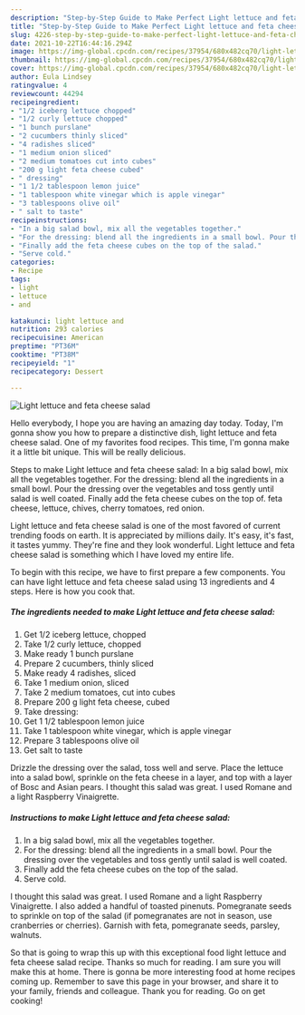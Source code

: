 ```yaml
---
description: "Step-by-Step Guide to Make Perfect Light lettuce and feta cheese salad"
title: "Step-by-Step Guide to Make Perfect Light lettuce and feta cheese salad"
slug: 4226-step-by-step-guide-to-make-perfect-light-lettuce-and-feta-cheese-salad
date: 2021-10-22T16:44:16.294Z
image: https://img-global.cpcdn.com/recipes/37954/680x482cq70/light-lettuce-and-feta-cheese-salad-recipe-main-photo.jpg
thumbnail: https://img-global.cpcdn.com/recipes/37954/680x482cq70/light-lettuce-and-feta-cheese-salad-recipe-main-photo.jpg
cover: https://img-global.cpcdn.com/recipes/37954/680x482cq70/light-lettuce-and-feta-cheese-salad-recipe-main-photo.jpg
author: Eula Lindsey
ratingvalue: 4
reviewcount: 44294
recipeingredient:
- "1/2 iceberg lettuce chopped"
- "1/2 curly lettuce chopped"
- "1 bunch purslane"
- "2 cucumbers thinly sliced"
- "4 radishes sliced"
- "1 medium onion sliced"
- "2 medium tomatoes cut into cubes"
- "200 g light feta cheese cubed"
- " dressing"
- "1 1/2 tablespoon lemon juice"
- "1 tablespoon white vinegar which is apple vinegar"
- "3 tablespoons olive oil"
- " salt to taste"
recipeinstructions:
- "In a big salad bowl, mix all the vegetables together."
- "For the dressing: blend all the ingredients in a small bowl. Pour the dressing over the vegetables and toss gently until salad is well coated."
- "Finally add the feta cheese cubes on the top of the salad."
- "Serve cold."
categories:
- Recipe
tags:
- light
- lettuce
- and

katakunci: light lettuce and 
nutrition: 293 calories
recipecuisine: American
preptime: "PT36M"
cooktime: "PT38M"
recipeyield: "1"
recipecategory: Dessert

---
```



![Light lettuce and feta cheese salad](https://img-global.cpcdn.com/recipes/37954/680x482cq70/light-lettuce-and-feta-cheese-salad-recipe-main-photo.jpg)

Hello everybody, I hope you are having an amazing day today. Today, I'm gonna show you how to prepare a distinctive dish, light lettuce and feta cheese salad. One of my favorites food recipes. This time, I'm gonna make it a little bit unique. This will be really delicious.

Steps to make Light lettuce and feta cheese salad: In a big salad bowl, mix all the vegetables together. For the dressing: blend all the ingredients in a small bowl. Pour the dressing over the vegetables and toss gently until salad is well coated. Finally add the feta cheese cubes on the top of. feta cheese, lettuce, chives, cherry tomatoes, red onion.

Light lettuce and feta cheese salad is one of the most favored of current trending foods on earth. It is appreciated by millions daily. It's easy, it's fast, it tastes yummy. They're fine and they look wonderful. Light lettuce and feta cheese salad is something which I have loved my entire life.


To begin with this recipe, we have to first prepare a few components. You can have light lettuce and feta cheese salad using 13 ingredients and 4 steps. Here is how you cook that.

<!--inarticleads1-->

##### The ingredients needed to make Light lettuce and feta cheese salad:

1. Get 1/2 iceberg lettuce, chopped
1. Take 1/2 curly lettuce, chopped
1. Make ready 1 bunch purslane
1. Prepare 2 cucumbers, thinly sliced
1. Make ready 4 radishes, sliced
1. Take 1 medium onion, sliced
1. Take 2 medium tomatoes, cut into cubes
1. Prepare 200 g light feta cheese, cubed
1. Take  dressing:
1. Get 1 1/2 tablespoon lemon juice
1. Take 1 tablespoon white vinegar, which is apple vinegar
1. Prepare 3 tablespoons olive oil
1. Get  salt to taste


Drizzle the dressing over the salad, toss well and serve. Place the lettuce into a salad bowl, sprinkle on the feta cheese in a layer, and top with a layer of Bosc and Asian pears. I thought this salad was great. I used Romane and a light Raspberry Vinaigrette. 

<!--inarticleads2-->

##### Instructions to make Light lettuce and feta cheese salad:

1. In a big salad bowl, mix all the vegetables together.
1. For the dressing: blend all the ingredients in a small bowl. Pour the dressing over the vegetables and toss gently until salad is well coated.
1. Finally add the feta cheese cubes on the top of the salad.
1. Serve cold.


I thought this salad was great. I used Romane and a light Raspberry Vinaigrette. I also added a handful of toasted pinenuts. Pomegranate seeds to sprinkle on top of the salad (if pomegranates are not in season, use cranberries or cherries). Garnish with feta, pomegranate seeds, parsley, walnuts. 

So that is going to wrap this up with this exceptional food light lettuce and feta cheese salad recipe. Thanks so much for reading. I am sure you will make this at home. There is gonna be more interesting food at home recipes coming up. Remember to save this page in your browser, and share it to your family, friends and colleague. Thank you for reading. Go on get cooking!
